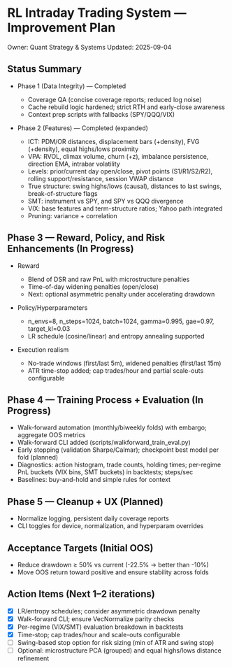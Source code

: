 # RL Intraday Trading System — Improvement Plan

Owner: Quant Strategy & Systems
Updated: 2025-09-04

## Status Summary

- Phase 1 (Data Integrity) — Completed
  - Coverage QA (concise coverage reports; reduced log noise)
  - Cache rebuild logic hardened; strict RTH and early-close awareness
  - Context prep scripts with fallbacks (SPY/QQQ/VIX)

- Phase 2 (Features) — Completed (expanded)
  - ICT: PDM/OR distances, displacement bars (+density), FVG (+density), equal highs/lows proximity
  - VPA: RVOL, climax volume, churn (+z), imbalance persistence, direction EMA, intrabar volatility
  - Levels: prior/current day open/close, pivot points (S1/R1/S2/R2), rolling support/resistance, session VWAP distance
  - True structure: swing highs/lows (causal), distances to last swings, break-of-structure flags
  - SMT: instrument vs SPY, and SPY vs QQQ divergence
  - VIX: base features and term-structure ratios; Yahoo path integrated
  - Pruning: variance + correlation

## Phase 3 — Reward, Policy, and Risk Enhancements (In Progress)

- Reward
  - Blend of DSR and raw PnL with microstructure penalties
  - Time-of-day widening penalties (open/close)
  - Next: optional asymmetric penalty under accelerating drawdown

- Policy/Hyperparameters
  - n_envs=8, n_steps=1024, batch=1024, gamma=0.995, gae=0.97, target_kl=0.03
  - LR schedule (cosine/linear) and entropy annealing supported

- Execution realism
  - No-trade windows (first/last 5m), widened penalties (first/last 15m)
  - ATR time-stop added; cap trades/hour and partial scale-outs configurable

## Phase 4 — Training Process + Evaluation (In Progress)

- Walk-forward automation (monthly/biweekly folds) with embargo; aggregate OOS metrics
- Walk-forward CLI added (scripts/walkforward_train_eval.py)
- Early stopping (validation Sharpe/Calmar); checkpoint best model per fold (planned)
- Diagnostics: action histogram, trade counts, holding times; per-regime PnL buckets (VIX bins, SMT buckets) in backtests; steps/sec
- Baselines: buy-and-hold and simple rules for context

## Phase 5 — Cleanup + UX (Planned)

- Normalize logging, persistent daily coverage reports
- CLI toggles for device, normalization, and hyperparam overrides

## Acceptance Targets (Initial OOS)

- Reduce drawdown ≥ 50% vs current (-22.5% → better than -10%)
- Move OOS return toward positive and ensure stability across folds

## Action Items (Next 1–2 iterations)

- [x] LR/entropy schedules; consider asymmetric drawdown penalty
- [x] Walk-forward CLI; ensure VecNormalize parity checks
- [x] Per-regime (VIX/SMT) evaluation breakdown in backtests
- [x] Time-stop; cap trades/hour and scale-outs configurable
- [ ] Swing-based stop option for risk sizing (min of ATR and swing stop)
- [ ] Optional: microstructure PCA (grouped) and equal highs/lows distance refinement
